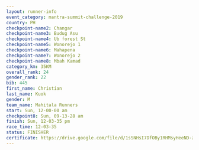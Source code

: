 ```yaml
---
layout: runner-info 
event_category: mantra-summit-challenge-2019 
country: PH
checkpoint-name2: Changar
checkpoint-name3: Budug Asu
checkpoint-name4: Ub forest St
checkpoint-name5: Wonorejo 1
checkpoint-name6: Mahapena
checkpoint-name7: Wonorejo 2
checkpoint-name8: Mbah Kamad
category_km: 35KM 
overall_rank: 24
gender_rank: 22
bib: 445
first_name: Christian
last_name: Kuok
gender: M
team_name: Mahitala Runners
start: Sun, 12-00-00 am
checkpoint8: Sun, 09-13-28 am
finish: Sun, 12-03-35 pm
race_time: 12-03-35
status: FINISHER
certificate: https://drive.google.com/file/d/1sSNHsI7DfOBy1RHMsyHeeND-zjseSPCt/view?usp=sharing
---
```

